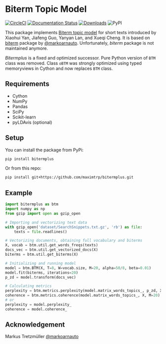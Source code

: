 # Biterm Topic Model

[![CircleCI](https://circleci.com/gh/maximtrp/bitermplus.svg?style=shield)](https://circleci.com/gh/maximtrp/bitermplus)
[![Documentation Status](https://readthedocs.org/projects/bitermplus/badge/?version=latest)](https://bitermplus.readthedocs.io/en/latest/?badge=latest)
[![Downloads](https://pepy.tech/badge/bitermplus)](https://pepy.tech/project/bitermplus)
![PyPI](https://img.shields.io/pypi/v/bitermplus)

This package implements [Biterm topic model](https://citeseerx.ist.psu.edu/viewdoc/download?doi=10.1.1.402.4032&rep=rep1&type=pdf) for short texts introduced by Xiaohui Yan, Jiafeng Guo, Yanyan Lan, and Xueqi Cheng. It is based on [biterm](https://github.com/markoarnauto/biterm) package by [@markoarnauto](https://github.com/markoarnauto). Unfortunately, *biterm* package is not maintained anymore.

*Bitermplus* is a fixed and optimized successor. Pure Python version of `BTM` class was removed. Class `oBTM` was strongly optimized using typed memoryviews in Cython and now replaces `BTM` class.

## Requirements

* Cython
* NumPy
* Pandas
* SciPy
* Scikit-learn
* pyLDAvis (optional)

## Setup

You can install the package from PyPi:

```bash
pip install bitermplus
```

Or from this repo:

```bash
pip install git+https://github.com/maximtrp/bitermplus.git
```

## Example

```python
import bitermplus as btm
import numpy as np
from gzip import open as gzip_open

# Importing and vectorizing text data
with gzip_open('dataset/SearchSnippets.txt.gz', 'rb') as file:
    texts = file.readlines()

# Vectorizing documents, obtaining full vocabulary and biterms
X, vocab = btm.util.get_words_freqs(texts)
docs_vec = btm.util.get_vectorized_docs(X)
biterms = btm.util.get_biterms(X)

# Initializing and running model
model = btm.BTM(X, T=8, W=vocab.size, M=20, alpha=50/8, beta=0.01)
model.fit(biterms, iterations=20)
p_zd = model.transform(docs_vec)

# Calculating metrics
perplexity = btm.metrics.perplexity(model.matrix_words_topics_, p_zd, X, 8)
coherence = btm.metrics.coherence(model.matrix_words_topics_, X, M=20)
# or
perplexity = model.perplexity_
coherence = model.coherence_
```

## Acknowledgement

Markus Tretzmüller [@markoarnauto](https://github.com/markoarnauto)
